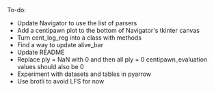 To-do:
- Update Navigator to use the list of parsers
- Add a centipawn plot to the bottom of Navigator's tkinter canvas
- Turn cent_log_reg into a class with methods
- Find a way to update alive_bar
- Update README
- Replace ply = NaN with 0 and then all ply = 0 centipawn_evaluation values should also be 0
- Experiment with datasets and tables in pyarrow
- Use brotli to avoid LFS for now